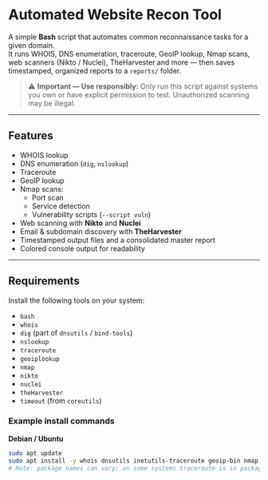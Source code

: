 # Automated Website Recon Tool

A simple **Bash** script that automates common reconnaissance tasks for a given domain.  
It runs WHOIS, DNS enumeration, traceroute, GeoIP lookup, Nmap scans, web scanners (Nikto / Nuclei), TheHarvester and more — then saves timestamped, organized reports to a `reports/` folder.

> ⚠️ **Important — Use responsibly:** Only run this script against systems you own or have explicit permission to test. Unauthorized scanning may be illegal.

---

## Features
- WHOIS lookup  
- DNS enumeration (`dig`, `nslookup`)  
- Traceroute  
- GeoIP lookup  
- Nmap scans:
  - Port scan
  - Service detection
  - Vulnerability scripts (`--script vuln`)
- Web scanning with **Nikto** and **Nuclei**  
- Email & subdomain discovery with **TheHarvester**  
- Timestamped output files and a consolidated master report  
- Colored console output for readability

---

## Requirements

Install the following tools on your system:

- `bash`
- `whois`
- `dig` (part of `dnsutils` / `bind-tools`)
- `nslookup`
- `traceroute`
- `geoiplookup`
- `nmap`
- `nikto`
- `nuclei`
- `theHarvester`
- `timeout` (from `coreutils`)

### Example install commands

**Debian / Ubuntu**
```bash
sudo apt update
sudo apt install -y whois dnsutils inetutils-traceroute geoip-bin nmap nikto nuclei theharvester coreutils
# Note: package names can vary; on some systems traceroute is in package 'traceroute' or 'inetutils-traceroute'
